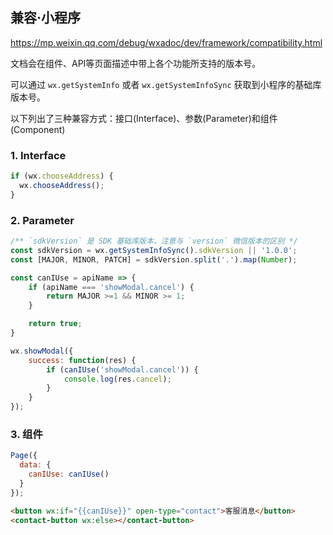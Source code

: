 ## 兼容·小程序

https://mp.weixin.qq.com/debug/wxadoc/dev/framework/compatibility.html

文档会在组件、API等页面描述中带上各个功能所支持的版本号。

可以通过 `wx.getSystemInfo` 或者 `wx.getSystemInfoSync` 获取到小程序的基础库版本号。

以下列出了三种兼容方式：接口(Interface)、参数(Parameter)和组件(Component)

### 1. Interface

```javascript
if (wx.chooseAddress) {
  wx.chooseAddress();
}
```

### 2. Parameter

```javascript
/** `sdkVersion` 是 SDK 基础库版本，注意与 `version` 微信版本的区别 */
const sdkVersion = wx.getSystemInfoSync().sdkVersion || '1.0.0';
const [MAJOR, MINOR, PATCH] = sdkVersion.split('.').map(Number);

const canIUse = apiName => {
    if (apiName === 'showModal.cancel') {
        return MAJOR >=1 && MINOR >= 1;
    }

    return true;
}

wx.showModal({
    success: function(res) {
        if (canIUse('showModal.cancel')) {
            console.log(res.cancel);
        }
    }
});
```

### 3. 组件

```javascript
Page({
  data: {
    canIUse: canIUse()
  }
});
```

```html
<button wx:if="{{canIUse}}" open-type="contact">客服消息</button>
<contact-button wx:else></contact-button>
```